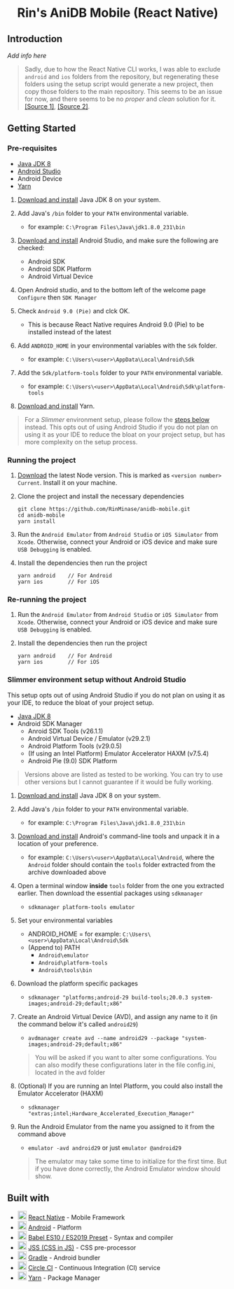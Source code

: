 <h1 align="center"> Rin's AniDB Mobile (React Native) </h1>

## Introduction
_Add info here_

> Sadly, due to how the React Native CLI works, I was able to exclude `android` and `ios` folders from the repository, but regenerating these folders using the setup script would generate a new project, then copy those folders to the main repository. This seems to be an issue for now, and there seems to be no _proper_ and _clean_ solution for it. [[Source 1]](https://github.com/facebook/react-native/issues/27301), [[Source 2]](https://github.com/react-native-community/cli/issues/808).

## Getting Started

### Pre-requisites
- [Java JDK 8](https://www.oracle.com/java/technologies/javase-jdk8-downloads.html)
- [Android Studio](https://developer.android.com/studio)
- Android Device
- [Yarn](https://classic.yarnpkg.com/en/docs/install)

1. [Download and install](https://www.oracle.com/java/technologies/javase-jdk8-downloads.html) Java JDK 8 on your system.

2. Add Java's `/bin` folder to your `PATH` environmental variable.
    - for example: `C:\Program Files\Java\jdk1.8.0_231\bin`

3. [Download and install](https://developer.android.com/studio) Android Studio, and make sure the following are checked:
    - Android SDK
    - Android SDK Platform
    - Android Virtual Device

4. Open Android studio, and to the bottom left of the welcome page `Configure` then `SDK Manager`

5. Check `Android 9.0 (Pie)` and clck OK.
    - This is because React Native requires Android 9.0 (Pie) to be installed instead of the latest

6. Add `ANDROID_HOME` in your environmental variables with the `Sdk` folder.
    - for example: `C:\Users\<user>\AppData\Local\Android\Sdk`

7. Add the `Sdk/platform-tools` folder to your `PATH` environmental variable.
    - for example: `C:\Users\<user>\AppData\Local\Android\Sdk\platform-tools`

8. [Download and install](https://classic.yarnpkg.com/en/docs/install) Yarn.

> For a _Slimmer_ environment setup, please follow the [steps below](#slimmer-environment-setup-without-android-studio) instead. This opts out of using Android Studio if you do not plan on using it as your IDE to reduce the bloat on your project setup, but has more complexity on the setup process.

### Running the project

1. [Download](https://nodejs.org/en/) the latest Node version. This is marked as `<version number> Current`. Install it on your machine.

2. Clone the project and install the necessary dependencies

    ```
    git clone https://github.com/RinMinase/anidb-mobile.git
    cd anidb-mobile
    yarn install
    ```

3. Run the `Android Emulator` from `Android Studio` or `iOS Simulator` from `Xcode`. Otherwise, connect your Android or iOS device and make sure `USB Debugging` is enabled.

4. Install the dependencies then run the project

    ```
    yarn android    // For Android
    yarn ios        // For iOS
    ```

### Re-running the project

1. Run the `Android Emulator` from `Android Studio` or `iOS Simulator` from `Xcode`. Otherwise, connect your Android or iOS device and make sure `USB Debugging` is enabled.

2. Install the dependencies then run the project

    ```
    yarn android    // For Android
    yarn ios        // For iOS
    ```

### Slimmer environment setup without Android Studio
This setup opts out of using Android Studio if you do not plan on using it as your IDE, to reduce the bloat of your project setup.

- [Java JDK 8](https://www.oracle.com/java/technologies/javase-jdk8-downloads.html)
- Android SDK Manager
    - Anroid SDK Tools (v26.1.1)
    - Android Virtual Device / Emulator (v29.2.1)
    - Android Platform Tools (v29.0.5)
    - (If using an Intel Platform) Emulator Accelerator HAXM (v7.5.4)
    - Android Pie (9.0) SDK Platform

> Versions above are listed as tested to be working. You can try to use other versions but I cannot guarantee if it would be fully working.

1. [Download and install](https://www.oracle.com/java/technologies/javase-jdk8-downloads.html) Java JDK 8 on your system.

2. Add Java's `/bin` folder to your `PATH` environmental variable.
    - for example: `C:\Program Files\Java\jdk1.8.0_231\bin`

3. [Download and install](https://developer.android.com/studio/#command-tools) Android's command-line tools and unpack it in a location of your preference.
    - for example: `C:\Users\<user>\AppData\Local\Android`, where the `Android` folder should contain the `tools` folder extracted from the archive downloaded above

4. Open a terminal window **inside** `tools` folder from the one you extracted earlier. Then download the essential packages using `sdkmanager`
    - `sdkmanager platform-tools emulator`

5. Set your environmental variables
    - ANDROID_HOME = for example: `C:\Users\<user>\AppData\Local\Android\Sdk`
    - (Append to) PATH
        - `Android\emulator`
        - `Android\platform-tools`
        - `Android\tools\bin`

6. Download the platform specific packages
    - `sdkmanager "platforms;android-29 build-tools;20.0.3 system-images;android-29;default;x86"`

7. Create an Android Virtual Device (AVD), and assign any name to it (in the command below it's called `android29`)
    - `avdmanager create avd --name android29 --package "system-images;android-29;default;x86"`

    > You will be asked if you want to alter some configurations. You can also modify these configurations later in the file config.ini, located in the avd folder

8. (Optional) If you are running an Intel Platform, you could also install the Emulator Accelerator (HAXM)
    - `sdkmanager "extras;intel;Hardware_Accelerated_Execution_Manager"`

9. Run the Android Emulator from the name you assigned to it from the command above
    - `emulator -avd android29` or just `emulator @android29`

    > The emulator may take some time to initialize for the first time. But if you have done correctly, the Android Emulator window should show.

## Built with
* <img width=20 height=20 src="https://facebook.github.io/react-native/img/favicon.ico"> [React Native](https://facebook.github.io/react-native/) - Mobile Framework
* <img width=20 height=20 src="https://www.android.com/static/images/fav/favicon.ico"> [Android](https://www.android.com/) - Platform
* <img width=20 height=20 src="https://babeljs.io/img/favicon.png"> [Babel ES10 / ES2019 Preset](https://babeljs.io/) - Syntax and compiler
* <img width=20 height=20 src="https://cssinjs.org/images/favicon.ico"> [JSS (CSS in JS)](https://cssinjs.org/) - CSS pre-processor
* <img width=20 height=20 src="https://gradle.org/icon/favicon-32x32.png"> [Gradle](https://gradle.org/) - Android bundler
* <img width=20 height=20 src="https://dmmj3mmt94rvw.cloudfront.net/favicon-undefined.ico"> [Circle CI](https://circleci.com/) - Continuous Integration (CI) service
* <img width=20 height=20 src="https://yarnpkg.com/icons/icon-48x48.png"> [Yarn](https://yarnpkg.com/) - Package Manager
